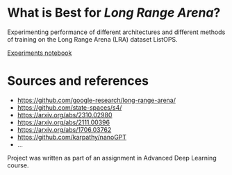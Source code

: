 # What is Best for _Long Range Arena_?

Experimenting performance of different architectures and different methods of training on the Long Range Arena (LRA) dataset ListOPS.

[Experiments notebook](https://colab.research.google.com/drive/TODO)

# Sources and references
- https://github.com/google-research/long-range-arena/
- https://github.com/state-spaces/s4/
- https://arxiv.org/abs/2310.02980
- https://arxiv.org/abs/2111.00396
- https://arxiv.org/abs/1706.03762
- https://github.com/karpathy/nanoGPT
- ...

Project was written as part of an assignment in Advanced Deep Learning course.
